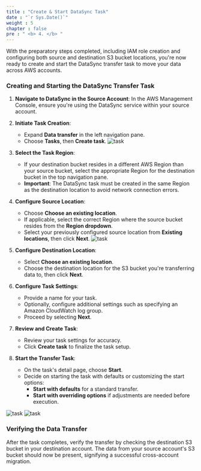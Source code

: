 ```yaml
---
title : "Create & Start DataSync Task"
date : "`r Sys.Date()`"
weight : 5
chapter : false
pre : " <b> 4. </b> "
---
```


With the preparatory steps completed, including IAM role creation and configuring both source and destination S3 bucket locations, you're now ready to create and start the DataSync transfer task to move your data across AWS accounts.

### Creating and Starting the DataSync Transfer Task

1. **Navigate to DataSync in the Source Account**: In the AWS Management Console, ensure you're using the DataSync service within your source account.

2. **Initiate Task Creation**:
    - Expand **Data transfer** in the left navigation pane.
    - Choose **Tasks**, then **Create task**.
![task](/images/1-Introduce/task-1.jpg?featherlight=false&width=90pc)


3. **Select the Task Region**:
    - If your destination bucket resides in a different AWS Region than your source bucket, select the appropriate Region for the destination bucket in the top navigation pane.
    - **Important**: The DataSync task must be created in the same Region as the destination location to avoid network connection errors.

4. **Configure Source Location**:
    - Choose **Choose an existing location**.
    - If applicable, select the correct Region where the source bucket resides from the **Region dropdown**.
    - Select your previously configured source location from **Existing locations**, then click **Next**.
![task](/images/1-Introduce/task-2.jpg?featherlight=false&width=90pc)


5. **Configure Destination Location**:
    - Select **Choose an existing location**.
    - Choose the destination location for the S3 bucket you're transferring data to, then click **Next**.

6. **Configure Task Settings**:
    - Provide a name for your task.
    - Optionally, configure additional settings such as specifying an Amazon CloudWatch log group.
    - Proceed by selecting **Next**.

7. **Review and Create Task**:
    - Review your task settings for accuracy.
    - Click **Create task** to finalize the task setup.

8. **Start the Transfer Task**:
    - On the task's detail page, choose **Start**.
    - Decide on starting the task with defaults or customizing the start options:
        - **Start with defaults** for a standard transfer.
        - **Start with overriding options** if adjustments are needed before execution.

![task](/images/1-Introduce/task-3.jpg?featherlight=false&width=90pc)
![task](/images/1-Introduce/task-4.jpg?featherlight=false&width=90pc)

### Verifying the Data Transfer

After the task completes, verify the transfer by checking the destination S3 bucket in your destination account. The data from your source account's S3 bucket should now be present, signifying a successful cross-account migration.
